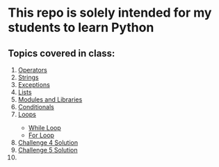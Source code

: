 # This repo is solely intended for my students to learn Python

<h2>Topics covered in class:</h2>
<ol>
  <li><a href="https://github.com/dunieskiotano/python/blob/master/Operators/operators.py" target="_blank">Operators</a></li>
  <li><a href="https://github.com/dunieskiotano/python/blob/master/Strings/strings.py" target="_blank">Strings</a></li>
  <li><a href="https://github.com/dunieskiotano/python/blob/master/Exceptions/exceptions.py" target="_blank">Exceptions</a></li>
  <li><a href="https://github.com/dunieskiotano/python/tree/master/Lists" target="_blank">Lists</a></li>
   <li><a href="https://github.com/dunieskiotano/python/tree/master/Modules-and-Libraries">Modules and Libraries</a></li>
  <li><a href="https://github.com/dunieskiotano/python/tree/master/Conditionals">Conditionals</a></li>
  <li><a href="https://github.com/dunieskiotano/python/tree/master/Loops">Loops</a></li> 
  <ul>
    <li><a href="https://github.com/dunieskiotano/python/blob/master/Loops/while-loop.py">While Loop</a></li>   
    <li><a href="https://github.com/dunieskiotano/python/blob/master/Loops/for-loop.py">For Loop</a></li> 
  </ul>
  <li><a href="https://github.com/dunieskiotano/python/blob/master/Challenge%204%20Solution/challenge4.py" target="_blank">Challenge 4 Solution</a></li>
  <li><a href="https://github.com/dunieskiotano/python/blob/master/Challenge%205%20Solution/Challenge5_Part1.py" target="_blank">Challenge 5 Solution</a></li>
  <li><a href="#" target="_blank"></a></li>
</ol>



